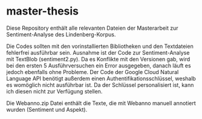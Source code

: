 # master-thesis

Diese Repository enthält alle relevanten Dateien der Masterarbeit zur Sentiment-Analyse des Lindenberg-Korpus.

Die Codes sollten mit den vorinstallierten Bibliotheken und den Textdateien fehlerfrei ausführbar sein. Ausnahme ist der Code zur Sentiment-Analyse mit TextBlob (sentiment2.py). Da es Konflikte mit den Versionen gab, wird bei den ersten 5 Ausführversuchen ein Error ausgegeben, danach läuft es jedoch ebenfalls ohne Probleme.
Der Code der Google Cloud Natural Language API benötigt außerdem einen Authentifikationsschlüssel, weshalb es womöglich nicht ausführbar ist. Da der Schlüssel personalisiert ist, kann ich diesen nicht zur Verfügung stellen.

Die Webanno.zip Datei enthält die Texte, die mit Webanno manuell annotiert wurden (Sentiment und Aspekt).

